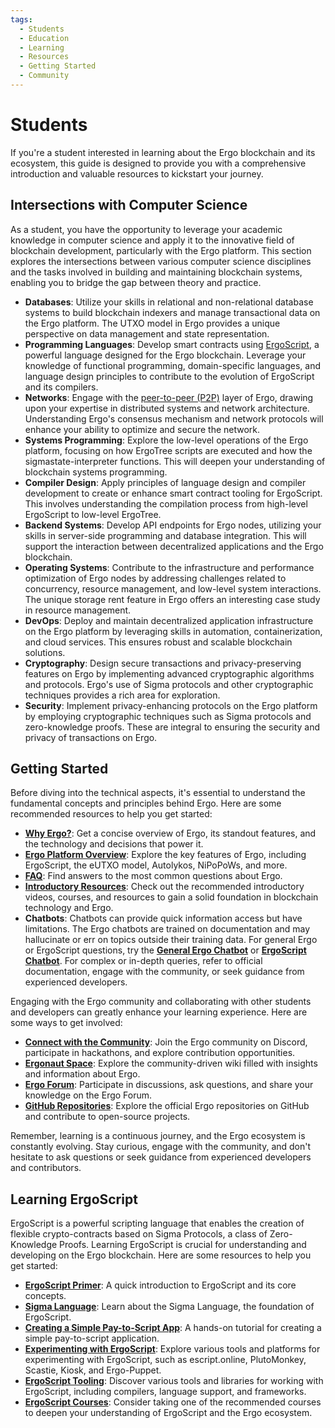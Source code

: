 ```yaml
---
tags:
  - Students
  - Education
  - Learning
  - Resources
  - Getting Started
  - Community
---
```


# Students

If you're a student interested in learning about the Ergo blockchain and its ecosystem, this guide is designed to provide you with a comprehensive introduction and valuable resources to kickstart your journey.

## Intersections with Computer Science

As a student, you have the opportunity to leverage your academic knowledge in computer science and apply it to the innovative field of blockchain development, particularly with the Ergo platform. This section explores the intersections between various computer science disciplines and the tasks involved in building and maintaining blockchain systems, enabling you to bridge the gap between theory and practice.

- **Databases**: Utilize your skills in relational and non-relational database systems to build blockchain indexers and manage transactional data on the Ergo platform. The UTXO model in Ergo provides a unique perspective on data management and state representation.
- **Programming Languages**: Develop smart contracts using [ErgoScript](ergoscript.md), a powerful language designed for the Ergo blockchain. Leverage your knowledge of functional programming, domain-specific languages, and language design principles to contribute to the evolution of ErgoScript and its compilers.
- **Networks**: Engage with the [peer-to-peer (P2P)](p2p-protocol-overview.md) layer of Ergo, drawing upon your expertise in distributed systems and network architecture. Understanding Ergo's consensus mechanism and network protocols will enhance your ability to optimize and secure the network.
- **Systems Programming**: Explore the low-level operations of the Ergo platform, focusing on how ErgoTree scripts are executed and how the sigmastate-interpreter functions. This will deepen your understanding of blockchain systems programming.
- **Compiler Design**: Apply principles of language design and compiler development to create or enhance smart contract tooling for ErgoScript. This involves understanding the compilation process from high-level ErgoScript to low-level ErgoTree.
- **Backend Systems**: Develop API endpoints for Ergo nodes, utilizing your skills in server-side programming and database integration. This will support the interaction between decentralized applications and the Ergo blockchain.
- **Operating Systems**: Contribute to the infrastructure and performance optimization of Ergo nodes by addressing challenges related to concurrency, resource management, and low-level system interactions. The unique storage rent feature in Ergo offers an interesting case study in resource management.
- **DevOps**: Deploy and maintain decentralized application infrastructure on the Ergo platform by leveraging skills in automation, containerization, and cloud services. This ensures robust and scalable blockchain solutions.
- **Cryptography**: Design secure transactions and privacy-preserving features on Ergo by implementing advanced cryptographic algorithms and protocols. Ergo's use of Sigma protocols and other cryptographic techniques provides a rich area for exploration.
- **Security**: Implement privacy-enhancing protocols on the Ergo platform by employing cryptographic techniques such as Sigma protocols and zero-knowledge proofs. These are integral to ensuring the security and privacy of transactions on Ergo.

## Getting Started

Before diving into the technical aspects, it's essential to understand the fundamental concepts and principles behind Ergo. Here are some recommended resources to help you get started:

- **[Why Ergo?](why.md)**: Get a concise overview of Ergo, its standout features, and the technology and decisions that power it.
- **[Ergo Platform Overview](get-started.md#ergo-platform-overview)**: Explore the key features of Ergo, including ErgoScript, the eUTXO model, Autolykos, NiPoPoWs, and more.
- **[FAQ](faq.md)**: Find answers to the most common questions about Ergo.
- **[Introductory Resources](get-started.md#introductory-resources)**: Check out the recommended introductory videos, courses, and resources to gain a solid foundation in blockchain technology and Ergo.
- **Chatbots**: Chatbots can provide quick information access but have limitations. The Ergo chatbots are trained on documentation and may hallucinate or err on topics outside their training data. For general Ergo or ErgoScript questions, try the [**General Ergo Chatbot**](https://www.chatbase.co/chatbot-iframe/zxB2uzZfYoHIpA98eTzgM) or [**ErgoScript Chatbot**](https://www.chatbase.co/chatbot-iframe/INAIfQ2ts4E6ykf4rseVu). For complex or in-depth queries, refer to official documentation, engage with the community, or seek guidance from experienced developers.

Engaging with the Ergo community and collaborating with other students and developers can greatly enhance your learning experience. Here are some ways to get involved:

- **[Connect with the Community](get-started.md#connect-with-our-community)**: Join the Ergo community on Discord, participate in hackathons, and explore contribution opportunities.
- **[Ergonaut Space](https://ergonaut.space/)**: Explore the community-driven wiki filled with insights and information about Ergo.
- **[Ergo Forum](https://www.ergoforum.org/)**: Participate in discussions, ask questions, and share your knowledge on the Ergo Forum.
- **[GitHub Repositories](https://github.com/ergoplatform)**: Explore the official Ergo repositories on GitHub and contribute to open-source projects.

Remember, learning is a continuous journey, and the Ergo ecosystem is constantly evolving. Stay curious, engage with the community, and don't hesitate to ask questions or seek guidance from experienced developers and contributors.

## Learning ErgoScript

ErgoScript is a powerful scripting language that enables the creation of flexible crypto-contracts based on Sigma Protocols, a class of Zero-Knowledge Proofs. Learning ErgoScript is crucial for understanding and developing on the Ergo blockchain. Here are some resources to help you get started:

- **[ErgoScript Primer](ergoscript-primer.md)**: A quick introduction to ErgoScript and its core concepts.
- **[Sigma Language](sigma-lang.md)**: Learn about the Sigma Language, the foundation of ErgoScript.
- **[Creating a Simple Pay-to-Script App](p2s.md)**: A hands-on tutorial for creating a simple pay-to-script application.
- **[Experimenting with ErgoScript](get-started.md#experimenting)**: Explore various tools and platforms for experimenting with ErgoScript, such as escript.online, PlutoMonkey, Scastie, Kiosk, and Ergo-Puppet.
- **[ErgoScript Tooling](get-started.md#tooling)**: Discover various tools and libraries for working with ErgoScript, including compilers, language support, and frameworks.
- **[ErgoScript Courses](get-started.md#courses)**: Consider taking one of the recommended courses to deepen your understanding of ErgoScript and the Ergo ecosystem.
